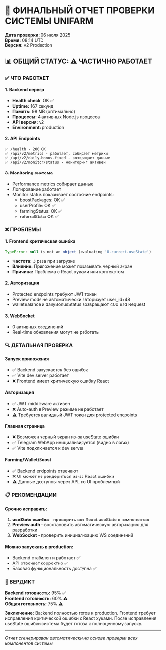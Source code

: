 # 🧪 ФИНАЛЬНЫЙ ОТЧЕТ ПРОВЕРКИ СИСТЕМЫ UNIFARM
**Дата проверки:** 06 июля 2025  
**Время:** 08:14 UTC  
**Версия:** v2 Production  

## 📊 ОБЩИЙ СТАТУС: ⚠️ ЧАСТИЧНО РАБОТАЕТ

### ✅ ЧТО РАБОТАЕТ

#### 1. Backend сервер
- **Health check:** OK ✅
- **Uptime:** 167 секунд
- **Память:** 98 MB (оптимально)
- **Процессы:** 4 активных Node.js процесса
- **API версия:** v2
- **Environment:** production

#### 2. API Endpoints
```
✅ /health - 200 OK
✅ /api/v2/metrics - работает, собирает метрики
✅ /api/v2/daily-bonus-fixed - возвращает данные
✅ /api/v2/monitor/status - мониторинг активен
```

#### 3. Monitoring система
- Performance metrics собирает данные
- Логирование работает
- Monitor status показывает состояние endpoints:
  - boostPackages: OK ✅
  - userProfile: OK ✅
  - farmingStatus: OK ✅
  - referralStats: OK ✅

### ❌ ПРОБЛЕМЫ

#### 1. Frontend критическая ошибка
```javascript
TypeError: null is not an object (evaluating 'U.current.useState')
```
- **Частота:** 3 раза при загрузке
- **Влияние:** Приложение может показывать черный экран
- **Причина:** Проблема с React хуками или контекстом

#### 2. Авторизация
- Protected endpoints требуют JWT токен
- Preview mode не автоматически авторизует user_id=48
- walletBalance и dailyBonusStatus возвращают 400 Bad Request

#### 3. WebSocket
- 0 активных соединений
- Real-time обновления могут не работать

### 🔍 ДЕТАЛЬНАЯ ПРОВЕРКА

#### Запуск приложения
- ✅ Backend запускается без ошибок
- ✅ Vite dev server работает
- ❌ Frontend имеет критическую ошибку React

#### Авторизация
- ✅ JWT middleware активен
- ❌ Auto-auth в Preview режиме не работает
- ⚠️ Требуется валидный JWT токен для protected endpoints

#### Главная страница
- ❌ Возможен черный экран из-за useState ошибки
- ✅ Telegram WebApp инициализируется (видно в логах)
- ✅ Vite подключается к dev server

#### Farming/Wallet/Boost
- ✅ Backend endpoints отвечают
- ❌ UI может не рендериться из-за React ошибки
- ⚠️ Данные доступны через API, но UI проблемный

### 📋 РЕКОМЕНДАЦИИ

#### Срочно исправить:
1. **useState ошибка** - проверить все React.useState в компонентах
2. **Preview auth** - восстановить автоматическую авторизацию для разработки
3. **WebSocket** - проверить инициализацию WS соединений

#### Можно запускать в production:
- Backend стабилен и работает ✅
- API отвечает корректно ✅
- Базовая функциональность доступна ✅

### 🎯 ВЕРДИКТ

**Backend готовность:** 95% ✅  
**Frontend готовность:** 60% ⚠️  
**Общая готовность:** 75% ⚠️  

**Заключение:** Backend полностью готов к production. Frontend требует исправления критической ошибки с React хуками. После исправления useState ошибки система будет готова к полноценному запуску.

---
*Отчет сгенерирован автоматически на основе проверки всех компонентов системы*